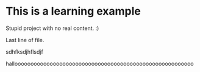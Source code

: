 # This is a learning example

Stupid project with no real content. :)

Last line of file.

sdhfksdjhflsdjf


halloooooooooooooooooooooooooooooooooooooooooooooooooooooooo
